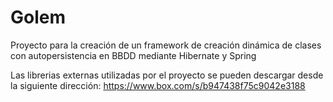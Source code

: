 Golem
=====

Proyecto para la creación de un framework de creación dinámica de clases con autopersistencia en BBDD mediante Hibernate y Spring


Las librerias externas utilizadas por el proyecto se pueden descargar desde la siguiente dirección: https://www.box.com/s/b947438f75c9042e3188